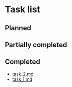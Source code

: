 # Task list

## Planned

## Partially completed

## Completed
- [task_2.md](../tasks/task_2.md)
- [task_1.md](../tasks/task_1.md)
